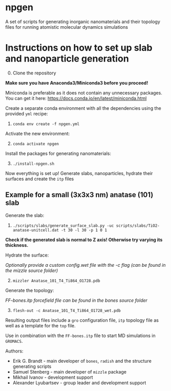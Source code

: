 # npgen
A set of scripts for generating inorganic nanomaterials and their topology files for running atomistic molecular dynamics simulations

# Instructions on how to set up slab and nanoparticle generation

0. Clone the repository

**Make sure you have Anaconda3/Miniconda3 before you proceed!**

Miniconda is preferable as it does not contain any unnecessary packages. You can get it here:
https://docs.conda.io/en/latest/miniconda.html

Create a separate conda environment with all the dependencies using the provided `yml` recipe:

1. `conda env create -f npgen.yml`

Activate the new environment:

2. `conda activate npgen`

Install the packages for generating nanomaterials:

3. `./install-npgen.sh`

Now everything is set up! Generate slabs, nanoparticles, hydrate their surfaces and create the `itp` files

## Example for a small (3x3x3 nm) anatase (101) slab

Generate the slab:

1. `./scripts/slabs/generate_surface_slab.py -uc scripts/slabs/TiO2-anatase-unitcell.dat -t 30 -l 30 -p 1 0 1`

**Check if the generated slab is normal to Z axis! Otherwise try varying its thickness.**

Hydrate the surface:

*Optionally provide a custom config.wet file with the -c flag (can be found in the mizzle source folder)*

2. `mizzler Anatase_101_T4_Ti864_O1728.pdb`

Generate the topology:

*FF-bones.itp forcefield file can be found in the bones source folder*

3. `flesh-out -c Anatase_101_T4_Ti864_O1728_wet.pdb`

Resulting output files include a `gro` configuration file, `itp` topology file as well as a template for the `top` file. 

Use in combination with the `FF-bones.itp` file to start MD simulations in `GROMACS`.

Authors:
- Erik G. Brandt - main developer of `bones`, `radish` and the structure generating scripts
- Samuel Stenberg - main developer of `mizzle` package
- Mikhail Ivanov - development support
- Alexander Lyubartsev - group leader and development support
